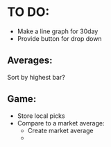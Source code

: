 # TO DO:
* Make a line graph for 30day
* Provide button for drop down


## Averages:
Sort by highest bar?


## Game:
* Store local picks
* Compare to a market average:
	* Create market average
	*